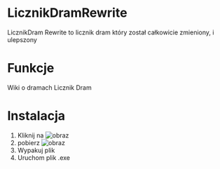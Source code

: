 

# LicznikDramRewrite
LicznikDram Rewrite to licznik dram który został całkowicie zmieniony, i ulepszony

# Funkcje

Wiki o dramach
Licznik Dram


# Instalacja

1. Kliknij na ![obraz](https://github.com/user-attachments/assets/cb0062de-8e28-456e-af97-bac9d6dbb8f6)
2. pobierz ![obraz](https://github.com/user-attachments/assets/7bebd3a6-28d4-4509-ae03-2e28d829e21d)
3. Wypakuj plik
4. Uruchom plik .exe

